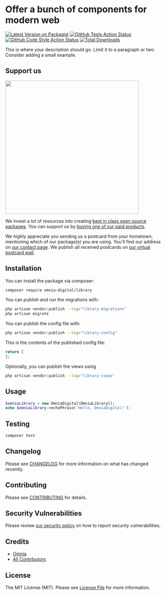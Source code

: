 # Offer a bunch of components for modern web

[![Latest Version on Packagist](https://img.shields.io/packagist/v/omnia-digital/library.svg?style=flat-square)](https://packagist.org/packages/omnia-digital/library)
[![GitHub Tests Action Status](https://img.shields.io/github/workflow/status/omnia-digital/library/run-tests?label=tests)](https://github.com/omnia-digital/library/actions?query=workflow%3Arun-tests+branch%3Amain)
[![GitHub Code Style Action Status](https://img.shields.io/github/workflow/status/omnia-digital/library/Check%20&%20fix%20styling?label=code%20style)](https://github.com/omnia-digital/library/actions?query=workflow%3A"Check+%26+fix+styling"+branch%3Amain)
[![Total Downloads](https://img.shields.io/packagist/dt/omnia-digital/library.svg?style=flat-square)](https://packagist.org/packages/omnia-digital/library)

This is where your description should go. Limit it to a paragraph or two. Consider adding a small example.

## Support us

[<img src="https://github-ads.s3.eu-central-1.amazonaws.com/library.jpg?t=1" width="419px" />](https://spatie.be/github-ad-click/library)

We invest a lot of resources into creating [best in class open source packages](https://spatie.be/open-source). You can support us by [buying one of our paid products](https://spatie.be/open-source/support-us).

We highly appreciate you sending us a postcard from your hometown, mentioning which of our package(s) you are using. You'll find our address on [our contact page](https://spatie.be/about-us). We publish all received postcards on [our virtual postcard wall](https://spatie.be/open-source/postcards).

## Installation

You can install the package via composer:

```bash
composer require omnia-digital/library
```

You can publish and run the migrations with:

```bash
php artisan vendor:publish --tag="library-migrations"
php artisan migrate
```

You can publish the config file with:

```bash
php artisan vendor:publish --tag="library-config"
```

This is the contents of the published config file:

```php
return [
];
```

Optionally, you can publish the views using

```bash
php artisan vendor:publish --tag="library-views"
```

## Usage

```php
$omniaLibrary = new OmniaDigital\OmniaLibrary();
echo $omniaLibrary->echoPhrase('Hello, OmniaDigital!');
```

## Testing

```bash
composer test
```

## Changelog

Please see [CHANGELOG](CHANGELOG.md) for more information on what has changed recently.

## Contributing

Please see [CONTRIBUTING](.github/CONTRIBUTING.md) for details.

## Security Vulnerabilities

Please review [our security policy](../../security/policy) on how to report security vulnerabilities.

## Credits

- [Omnia](https://github.com/omnia-digital)
- [All Contributors](../../contributors)

## License

The MIT License (MIT). Please see [License File](LICENSE.md) for more information.
